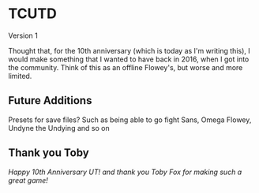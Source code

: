# TCUTD
Version 1


Thought that, for the 10th anniversary (which is today as I'm writing this), I would make something that I wanted to have back in 2016, when I got into the community.
Think of this as an offline Flowey's, but worse and more limited.

## Future Additions
Presets for save files? Such as being able to go fight Sans, Omega Flowey, Undyne the Undying and so on

## Thank you Toby
 _Happy 10th Anniversary UT! and thank you Toby Fox for making such a great game!_
